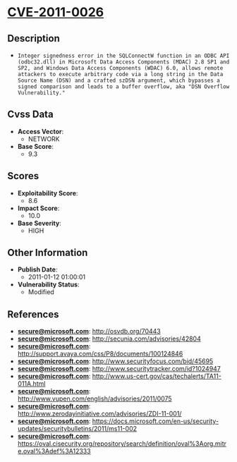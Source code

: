 
# [CVE-2011-0026](http://osvdb.org/70443)

## Description

- `Integer signedness error in the SQLConnectW function in an ODBC API (odbc32.dll) in Microsoft Data Access Components (MDAC) 2.8 SP1 and SP2, and Windows Data Access Components (WDAC) 6.0, allows remote attackers to execute arbitrary code via a long string in the Data Source Name (DSN) and a crafted szDSN argument, which bypasses a signed comparison and leads to a buffer overflow, aka "DSN Overflow Vulnerability."`

## Cvss Data

- **Access Vector**:
  - NETWORK
- **Base Score**:
  - 9.3

## Scores

- **Exploitability Score**:
  - 8.6
- **Impact Score**:
  - 10.0
- **Base Severity**:
  - HIGH

## Other Information

- **Publish Date**:
  - 2011-01-12 01:00:01
- **Vulnerability Status**:
  - Modified

## References

- **secure@microsoft.com**: http://osvdb.org/70443
- **secure@microsoft.com**: http://secunia.com/advisories/42804
- **secure@microsoft.com**: http://support.avaya.com/css/P8/documents/100124846
- **secure@microsoft.com**: http://www.securityfocus.com/bid/45695
- **secure@microsoft.com**: http://www.securitytracker.com/id?1024947
- **secure@microsoft.com**: http://www.us-cert.gov/cas/techalerts/TA11-011A.html
- **secure@microsoft.com**: http://www.vupen.com/english/advisories/2011/0075
- **secure@microsoft.com**: http://www.zerodayinitiative.com/advisories/ZDI-11-001/
- **secure@microsoft.com**: https://docs.microsoft.com/en-us/security-updates/securitybulletins/2011/ms11-002
- **secure@microsoft.com**: https://oval.cisecurity.org/repository/search/definition/oval%3Aorg.mitre.oval%3Adef%3A12333

